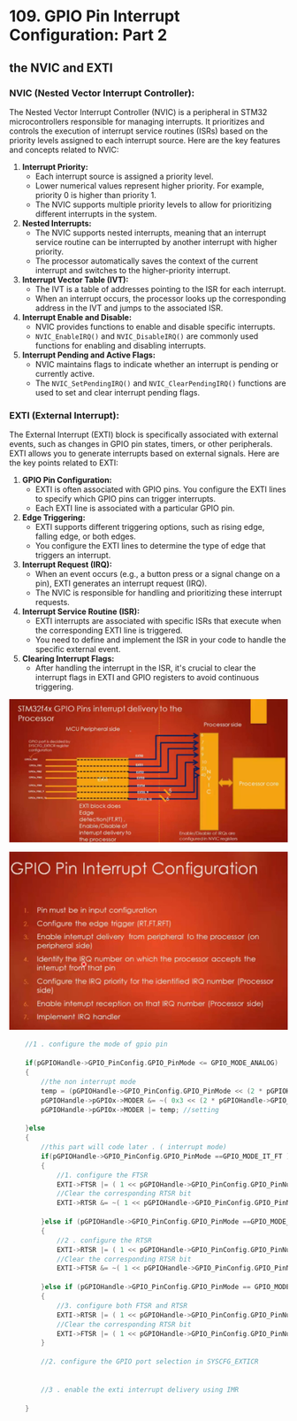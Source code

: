 # 109. GPIO Pin Interrupt Configuration: Part 2



## the NVIC and EXTI

### NVIC (Nested Vector Interrupt Controller):

The Nested Vector Interrupt Controller (NVIC) is a peripheral in STM32 microcontrollers responsible for managing interrupts. It prioritizes and controls the execution of interrupt service routines (ISRs) based on the priority levels assigned to each interrupt source. Here are the key features and concepts related to NVIC:

1. **Interrupt Priority:**
   - Each interrupt source is assigned a priority level.
   - Lower numerical values represent higher priority. For example, priority 0 is higher than priority 1.
   - The NVIC supports multiple priority levels to allow for prioritizing different interrupts in the system.
2. **Nested Interrupts:**
   - The NVIC supports nested interrupts, meaning that an interrupt service routine can be interrupted by another interrupt with higher priority.
   - The processor automatically saves the context of the current interrupt and switches to the higher-priority interrupt.
3. **Interrupt Vector Table (IVT):**
   - The IVT is a table of addresses pointing to the ISR for each interrupt.
   - When an interrupt occurs, the processor looks up the corresponding address in the IVT and jumps to the associated ISR.
4. **Interrupt Enable and Disable:**
   - NVIC provides functions to enable and disable specific interrupts.
   - `NVIC_EnableIRQ()` and `NVIC_DisableIRQ()` are commonly used functions for enabling and disabling interrupts.
5. **Interrupt Pending and Active Flags:**
   - NVIC maintains flags to indicate whether an interrupt is pending or currently active.
   - The `NVIC_SetPendingIRQ()` and `NVIC_ClearPendingIRQ()` functions are used to set and clear interrupt pending flags.

### EXTI (External Interrupt):

The External Interrupt (EXTI) block is specifically associated with external events, such as changes in GPIO pin states, timers, or other peripherals. EXTI allows you to generate interrupts based on external signals. Here are the key points related to EXTI:

1. **GPIO Pin Configuration:**
   - EXTI is often associated with GPIO pins. You configure the EXTI lines to specify which GPIO pins can trigger interrupts.
   - Each EXTI line is associated with a particular GPIO pin.
2. **Edge Triggering:**
   - EXTI supports different triggering options, such as rising edge, falling edge, or both edges.
   - You configure the EXTI lines to determine the type of edge that triggers an interrupt.
3. **Interrupt Request (IRQ):**
   - When an event occurs (e.g., a button press or a signal change on a pin), EXTI generates an interrupt request (IRQ).
   - The NVIC is responsible for handling and prioritizing these interrupt requests.
4. **Interrupt Service Routine (ISR):**
   - EXTI interrupts are associated with specific ISRs that execute when the corresponding EXTI line is triggered.
   - You need to define and implement the ISR in your code to handle the specific external event.
5. **Clearing Interrupt Flags:**
   - After handling the interrupt in the ISR, it's crucial to clear the interrupt flags in EXTI and GPIO registers to avoid continuous triggering.

![01](https://github.com/knightsummon/Mastering-Microcontroller-and-Embedded-Driver-Development/blob/main/28.%20GPIO%20pin%20Interrupt%20Configuration/109.%20GPIO%20Pin%20Interrupt%20Configuration%20Part%202.assets/01.jpg)

![02](https://github.com/knightsummon/Mastering-Microcontroller-and-Embedded-Driver-Development/blob/main/28.%20GPIO%20pin%20Interrupt%20Configuration/109.%20GPIO%20Pin%20Interrupt%20Configuration%20Part%202.assets/02.jpg)

```c
	//1 . configure the mode of gpio pin

	if(pGPIOHandle->GPIO_PinConfig.GPIO_PinMode <= GPIO_MODE_ANALOG)
	{
		//the non interrupt mode
		temp = (pGPIOHandle->GPIO_PinConfig.GPIO_PinMode << (2 * pGPIOHandle->GPIO_PinConfig.GPIO_PinNumber ) );
		pGPIOHandle->pGPIOx->MODER &= ~( 0x3 << (2 * pGPIOHandle->GPIO_PinConfig.GPIO_PinNumber)); //clearing
		pGPIOHandle->pGPIOx->MODER |= temp; //setting

	}else
	{
		//this part will code later . ( interrupt mode)
		if(pGPIOHandle->GPIO_PinConfig.GPIO_PinMode ==GPIO_MODE_IT_FT )
		{
			//1. configure the FTSR
			EXTI->FTSR |= ( 1 << pGPIOHandle->GPIO_PinConfig.GPIO_PinNumber);
			//Clear the corresponding RTSR bit
			EXTI->RTSR &= ~( 1 << pGPIOHandle->GPIO_PinConfig.GPIO_PinNumber);

		}else if (pGPIOHandle->GPIO_PinConfig.GPIO_PinMode ==GPIO_MODE_IT_RT )
		{
			//2 . configure the RTSR
			EXTI->RTSR |= ( 1 << pGPIOHandle->GPIO_PinConfig.GPIO_PinNumber);
			//Clear the corresponding RTSR bit
			EXTI->FTSR &= ~( 1 << pGPIOHandle->GPIO_PinConfig.GPIO_PinNumber);

		}else if (pGPIOHandle->GPIO_PinConfig.GPIO_PinMode == GPIO_MODE_IT_RFT )
		{
			//3. configure both FTSR and RTSR
			EXTI->RTSR |= ( 1 << pGPIOHandle->GPIO_PinConfig.GPIO_PinNumber);
			//Clear the corresponding RTSR bit
			EXTI->FTSR |= ( 1 << pGPIOHandle->GPIO_PinConfig.GPIO_PinNumber);
		}

		//2. configure the GPIO port selection in SYSCFG_EXTICR
		

		//3 . enable the exti interrupt delivery using IMR
		
	}
```

